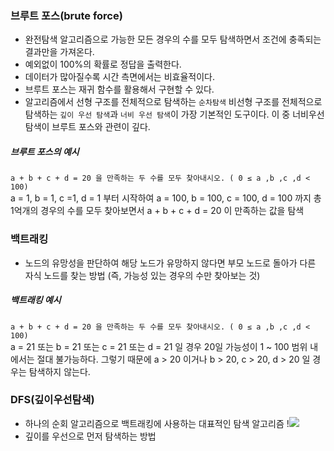 ### 브루트 포스(brute force)
- 완전탐색 알고리즘으로 가능한 모든 경우의 수를 모두 탐색하면서 조건에 충족되는 결과만을 가져온다.
- 예외없이 100%의 확률로 정답을 출력한다.
- 데이터가 많아질수록 시간 측면에서는 비효율적이다.
- 브루트 포스는 재귀 함수를 활용해서 구현할 수 있다.
- 알고리즘에서 선형 구조를 전체적으로 탐색하는 `순차탐색` 비선형 구조를 전체적으로 탐색하는 `깊이 우선 탐색`과 `너비 우선 탐색`이 가장 기본적인 도구이다. 이 중 너비우선탐색이 브루트 포스와 관련이 깊다.
##### 브루트 포스의 예시
`a + b + c + d = 20 을 만족하는 두 수를 모두 찾아내시오. ( 0 ≤ a ,b ,c ,d < 100)` <br>
a = 1, b = 1, c =1, d = 1 부터 시작하여 a = 100, b = 100, c = 100, d = 100 까지 총 1억개의 경우의 수를 모두 찾아보면서 a + b + c + d = 20 이 만족하는 값을 탐색 

### 백트래킹
- 노드의 유망성을 판단하여 해당 노드가 유망하지 않다면 부모 노드로 돌아가 다른 자식 노드를 찾는 방법 (즉, 가능성 있는 경우의 수만 찾아보는 것)
##### 백트래킹 예시
`a + b + c + d = 20 을 만족하는 두 수를 모두 찾아내시오. ( 0 ≤ a ,b ,c ,d < 100)` <br>
a = 21 또는 b = 21 또는 c = 21 또는 d = 21 일 경우 20일 가능성이 1 ~ 100 범위 내에서는 절대 불가능하다. 그렇기 때문에 a > 20 이거나 b > 20, c > 20, d > 20 일 경우는 탐색하지 않는다.

### DFS(깊이우선탐색)
- 하나의 순회 알고리즘으로 백트래킹에 사용하는 대표적인 탐색 알고리즘
!<img src="https://img1.daumcdn.net/thumb/R1280x0/?scode=mtistory2&fname=https%3A%2F%2Fblog.kakaocdn.net%2Fdn%2FcsUfka%2FbtqE6NgmRWl%2F2MwRyDrDEQcPPJ7zHrTk40%2Fimg.png">
- 깊이를 우선으로 먼저 탐색하는 방법
